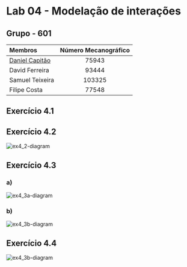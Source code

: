 # Lab 04 - Modelação de interações

## Grupo - **601**

| Membros | Número Mecanográfico |
| :- | :-: |
| <u>Daniel Capitão</u> | 75943 |
| David Ferreira | 93444 |
| Samuel Teixeira | 103325 |
| Filipe Costa | 77548 |

## Exercício 4.1

<div style="page-break-after: always;"></div>

## Exercício 4.2

![ex4_2-diagram]()

<div style="page-break-after: always;"></div>

## Exercício 4.3

### a)

![ex4_3a-diagram]()

### b)

![ex4_3b-diagram]()

<div style="page-break-after: always;"></div>

## Exercício 4.4

![ex4_3b-diagram]()
